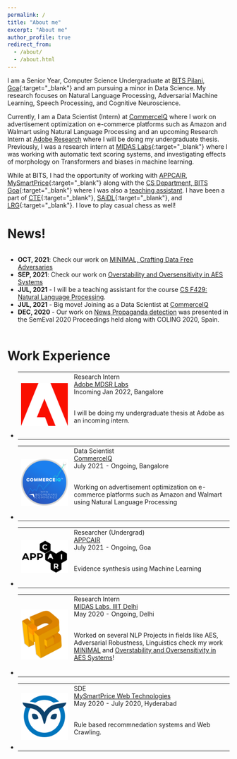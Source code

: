 ```yaml
---
permalink: /
title: "About me"
excerpt: "About me"
author_profile: true
redirect_from: 
  - /about/
  - /about.html
---
```

I am a Senior Year, Computer Science Undergraduate at [BITS Pilani, Goa](https://www.bits-pilani.ac.in/Goa/index.aspx){:target="_blank"} and am pursuing a minor in Data Science. My research focuses on Natural Language Processing, Adversarial Machine Learning, Speech Processing, and Cognitive Neuroscience.

Currently, I am a Data Scientist (Intern) at [CommerceIQ](https://www.commerceiq.ai/) where I work on advertisement optimization on e-commerce platforms such as Amazon and Walmart using Natural Language Processing and an upcoming Research Intern at [Adobe Research](https://research.adobe.com/) where I will be doing my undergraduate thesis. Previously, I was a research intern at [MIDAS Labs](http://midas.iiitd.edu.in/){:target="_blank"} where I was working with automatic text scoring systems, and investigating effects of morphology on Transformers and biases in machine learning.

While at BITS, I had the opportunity of working with [APPCAIR](https://www.bits-pilani.ac.in/appcair/), [MySmartPrice](https://www.mysmartprice.com){:target="_blank"} along with the [CS Department, BITS Goa](https://www.bits-pilani.ac.in/goa/ComputerScienceInformationsSystems/ComputerScienceandInformationSystems){:target="_blank"} where I was also a [teaching assistant](/teaching). I have been a part of [CTE](https://bpgc-cte.org/){:target="_blank"}, [SAiDL](https://www.saidl.in/){:target="_blank"}, and [LRG](http://lrg.saidl.in/){:target="_blank"}. I love to play casual chess as well!

# News!

<div style="overflow-y:scroll; height:12em;">
<ul>
  <li class="a"><strong>OCT, 2021</strong>: Check our work on <a href="https://arxiv.org/abs/2109.12406" target="_blank">MINIMAL, Crafting Data Free Adversaries</a></li>
  
  <li class="a"><strong>SEP, 2021</strong>: Check our work on <a href="https://arxiv.org/abs/2109.11728" target="_blank">Overstability and Oversensitivity in AES Systems</a></li>

  <li class="a"><strong>JUL, 2021</strong> - I will be a teaching assistant for the course <a href="https://bpgc-csf429.github.io/" target="_blank">CS F429: Natural Language Processing</a>.</li>

  <li class="a"><strong>JUL, 2021</strong> - Big move! Joining as a Data Scientist at <a href="https://www.commerceiq.ai/" target="_blank">CommerceIQ</a></li>

  <li class="a"><strong>DEC, 2020</strong> - Our work on <a href="https://aclanthology.org/2020.semeval-1.226/" target="_blank">News Propaganda detection</a> was presented in the SemEval 2020 Proceedings held along with COLING 2020, Spain.</li>
  
  <li class="a"><strong>AUG, 2020</strong> - I will be the lead and head of duties at <a href="http://lrg.saidl.in/" target="_blank">LRG</a></li>
  
  <li class="a"><strong>JUN, 2020</strong> - Completed my Data Science summer internship at <a href="https://www.mysmartprice.com/" target="_blank">MySmartPrice</a>.</li>
  
  <li class="a"><strong>JUN, 2020</strong> - I delivered a talk on research in Computer Science, organized by <a href="https://www.bits-pilani.ac.in/goa/chapters" target="_blank">IEEE</a>, BITS Pilani. <a href="https://www.youtube.com/watch?v=kQMy1-9fBTE" target="_blank">Recording</a>.</li>
  
  <li class="a"><strong>JUN, 2020</strong> - My first paper got accepted for publication at SemEval 2020 - <a href="https://aclanthology.org/2020.semeval-1.226/" target="_blank">Link to Paper</a></li>
  
  <li class="a"><strong>MAY, 2020</strong> - I will be working at <a href="http://midas.iiitd.edu.in/team/Somesh-Kumar-Singh.html" target="_blank">MIDAS</a> as a remote intern under Dr. Rajiv Shah&#39;s guidance.</li>
</ul>
</div>
<br>

# Work Experience

<ul>

  <li class="a">
  <table class="a"><tr>
  <td class="a" width="25%"><img src="/images/Adobe.png" alt="Adobe" style="width:100%"></td>
  <td class="a" width="75%">
  <span class="designation">Research Intern</span><br>
  <a class="company" href="https://research.adobe.com/" target="_blank">Adobe MDSR Labs</a><br>
  <span class="date">Incoming Jan 2022, Bangalore</span><br>
  <p class="desc">
  <br>
  I will be doing my undergraduate thesis at Adobe as an incoming intern.
  </p><br>
  </td>
  </tr></table>
  </li>

  <li class="a">
  <table class="a"><tr>
  <td class="a" width="25%"><img src="/images/CIQ.png" alt="CIQ" style="width:100%"></td>
  <td class="a" width="75%">
  <span class="designation">Data Scientist</span><br>
  <a class="company" href="https://www.commerceiq.ai/" target="_blank">CommerceIQ</a><br>
  <span class="date">July 2021 - Ongoing, Bangalore</span><br>
  <p class="desc">
  <br>
  Working on advertisement optimization on e-commerce platforms such as Amazon and Walmart using Natural Language Processing
  </p><br>
  </td>
  </tr></table>
  </li>

  <li class="a">
  <table class="a"><tr>
  <td class="a" width="25%"><img src="/images/APPCAIR.png" alt="CIQ" style="width:100%"></td>
  <td class="a" width="75%">
  <span class="designation">Researcher (Undergrad)</span><br>
  <a class="company" href="https://www.bits-pilani.ac.in/appcair/" target="_blank">APPCAIR</a><br>
  <span class="date">July 2021 - Ongoing, Goa</span><br>
  <p class="desc">
  <br>
  Evidence synthesis using Machine Learning
  </p><br>
  </td>
  </tr></table>
  </li>


  <li class="a">
  <table class="a"><tr>
  <td class="a" width="25%"><img src="/images/MIDAS.png" alt="MIDAS" style="width:100%"></td>
  <td class="a" width="75%">
  <span class="designation">Research Intern</span><br>
  <a class="company" href="http://midas.iiitd.edu.in/" target="_blank">MIDAS Labs, IIIT Delhi</a><br>
  <span class="date">May 2020 - Ongoing, Delhi</span><br>
  <p class="desc">
  <br>
  Worked on several NLP Projects in fields like AES, Adversarial Robustness, Linguistics check my work <a href="https://arxiv.org/abs/2109.12406" target="_blank">MINIMAL</a> and <a href="https://arxiv.org/abs/2109.11728" target="_blank">Overstability and Oversensitivity in AES Systems</a>!
  </p><br>
  </td>
  </tr></table>
  </li>

  <li class="a">
  <table class="a"><tr>
  <td class="a" width="25%"><img src="/images/msp.png" alt="My Smart Price" style="width:100%"></td>
  <td class="a" width="75%">
  <span class="designation">SDE</span><br>
  <a class="company" href="https://www.mysmartprice.com" target="_blank">MySmartPrice Web Technologies</a><br>
  <span class="date">May 2020 - July 2020, Hyderabad</span><br>
  <p class="desc">
  <br>
  Rule based recommnedation systems and Web Crawling.
  </p><br>
  </td>
  </tr></table>
  </li>

</ul>
<br>

<!-- Global site tag (gtag.js) - Google Analytics -->
<script async src="https://www.googletagmanager.com/gtag/js?id=UA-178463347-2"></script>
<script>
  window.dataLayer = window.dataLayer || [];
  function gtag(){dataLayer.push(arguments);}
  gtag('js', new Date());

  gtag('config', 'UA-178463347-2');
</script>